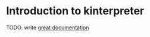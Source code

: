 # Introduction to kinterpreter

TODO: write [great documentation](http://jacobian.org/writing/what-to-write/)
